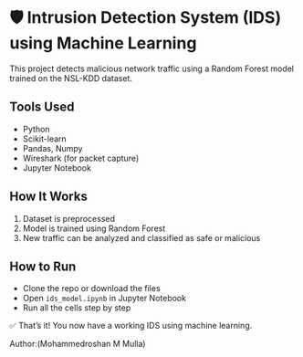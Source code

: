 # 🛡️ Intrusion Detection System (IDS) using Machine Learning

This project detects malicious network traffic using a Random Forest model trained on the NSL-KDD dataset.

## Tools Used
- Python
- Scikit-learn
- Pandas, Numpy
- Wireshark (for packet capture)
- Jupyter Notebook

## How It Works
1. Dataset is preprocessed
2. Model is trained using Random Forest
3. New traffic can be analyzed and classified as safe or malicious

## How to Run
- Clone the repo or download the files
- Open `ids_model.ipynb` in Jupyter Notebook
- Run all the cells step by step

✅ That’s it! You now have a working IDS using machine learning.

Author:(Mohammedroshan M Mulla)
